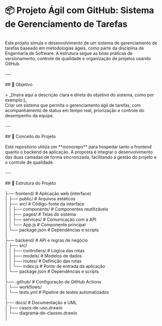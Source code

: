 # 📦 Projeto Ágil com GitHub: Sistema de Gerenciamento de Tarefas<br/>
<br/>
Este projeto simula o desenvolvimento de um sistema de gerenciamento de tarefas baseado em metodologias ágeis, como parte da disciplina de Engenharia de Software. A estrutura segue as boas práticas de versionamento, controle de qualidade e organização de projetos usando GitHub.<br/>
<br/>
---<br/>
<br/>
## 📌 Objetivo<br/>
<br/>
> _[Insira aqui a descrição clara e direta do objetivo do sistema, como por exemplo:]_<br/>
Criar um sistema que permita o gerenciamento ágil de tarefas, com acompanhamento de status em tempo real, priorização e controle do desempenho da equipe.<br/>
<br/>
---<br/>
<br/>
## 🧠 Conceito do Projeto<br/>
<br/>
Este repositório utiliza um **monorepo** para hospedar tanto o frontend quanto o backend da aplicação. A proposta é integrar o desenvolvimento das duas camadas de forma sincronizada, facilitando a gestão do projeto e o controle de qualidade.<br/>
<br/>
---<br/>
<br/>
## 📁 Estrutura do Projeto<br/>
<br/>
├── frontend/ # Aplicação web (interface)<br/>
│ ├── public/ # Arquivos estáticos<br/>
│ ├── src/ # Código-fonte da interface<br/>
│ │ ├── components/ # Componentes reutilizáveis<br/>
│ │ ├── pages/ # Telas do sistema<br/>
│ │ ├── services/ # Comunicação com a API<br/>
│ │ └── App.js # Componente principal<br/>
│ └── package.json # Dependências e scripts<br/>
│<br/>
├── backend/ # API e regras de negócio<br/>
│ ├── src/<br/>
│ │ ├── controllers/ # Lógica das rotas<br/>
│ │ ├── models/ # Modelos de dados<br/>
│ │ ├── routes/ # Definição das rotas<br/>
│ │ └── index.js # Ponto de entrada da aplicação<br/>
│ └── package.json # Dependências e scripts<br/>
│<br/>
├── .github/ # Configuração de GitHub Actions<br/>
│ └── workflows/<br/>
│ └── tests.yml # Pipeline de testes automatizados<br/>
│<br/>
├── docs/ # Documentação e UML<br/>
│ ├── casos-de-uso.drawio<br/>
│ └── diagrama-de-classes.drawio<br/>
│<br/>

